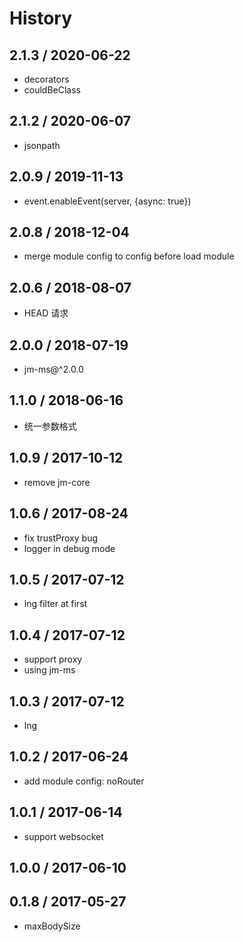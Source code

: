 # History
## 2.1.3 / 2020-06-22
- decorators
- couldBeClass

## 2.1.2 / 2020-06-07
- jsonpath

## 2.0.9 / 2019-11-13
- event.enableEvent(server, {async: true})

## 2.0.8 / 2018-12-04
- merge module config to config before load module

## 2.0.6 / 2018-08-07
- HEAD 请求

## 2.0.0 / 2018-07-19
- jm-ms@^2.0.0

## 1.1.0 / 2018-06-16
- 统一参数格式

## 1.0.9 / 2017-10-12
- remove jm-core

## 1.0.6 / 2017-08-24
- fix trustProxy bug
- logger in debug mode

## 1.0.5 / 2017-07-12
- lng filter at first

## 1.0.4 / 2017-07-12
- support proxy
- using jm-ms

## 1.0.3 / 2017-07-12
- lng

## 1.0.2 / 2017-06-24
- add module config: noRouter

## 1.0.1 / 2017-06-14
- support websocket

## 1.0.0 / 2017-06-10

## 0.1.8 / 2017-05-27
- maxBodySize
